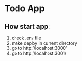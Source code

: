 # Todo App

## How start app:

1. check .env file
2. make deploy in current directory
3. go to http://localhost:3000/
4. go to http://localhost:3001/
